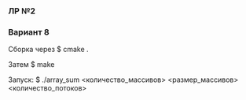 ### ЛР №2
### Вариант 8

Сборка через 
$ cmake .

Затем
$ make

Запуск:
$ ./array_sum <количество_массивов> <размер_массивов> <количество_потоков>
